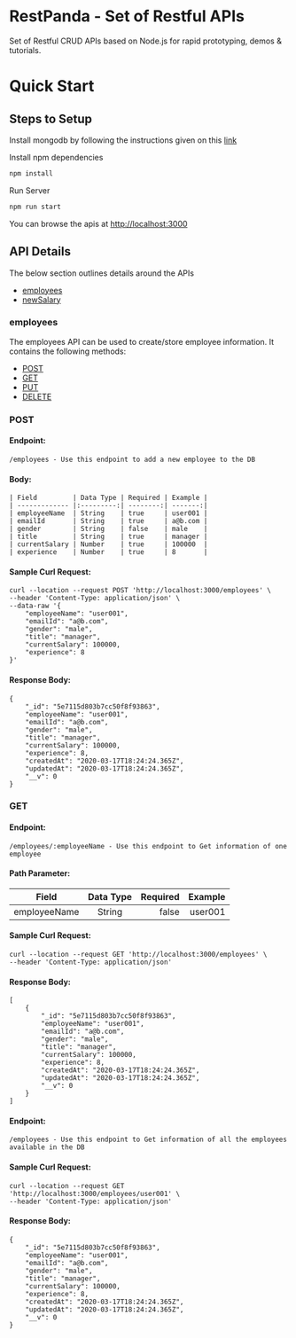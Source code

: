 # RestPanda - Set of Restful APIs

Set of Restful CRUD APIs based on Node.js for rapid prototyping, demos & tutorials.


# Quick Start


## Steps to Setup

Install mongodb by following the instructions given on this [link]


Install npm dependencies

```bash
npm install
```

Run Server

```bash
npm run start
```

You can browse the apis at <http://localhost:3000>


## API Details

The below section outlines details around the APIs

<!-- toc -->
* [employees](#employees)
* [newSalary](#newSalary)
<!-- tocstop -->

### employees

<!-- employees -->

The employees API can be used to create/store employee information. It contains the following methods:

<!-- toc -->
* [POST](#POST)
* [GET](#GET)
* [PUT](#PUT)
* [DELETE](#DELETE)
<!-- tocstop -->

### POST

#### Endpoint: 
```
/employees - Use this endpoint to add a new employee to the DB
```

#### Body:
```
| Field         | Data Type | Required | Example |
| ------------- |:---------:| --------:| -------:|
| employeeName  | String    | true     | user001 |
| emailId       | String    | true     | a@b.com |
| gender        | String    | false    | male    |
| title         | String    | true     | manager |
| currentSalary | Number    | true     | 100000  |
| experience    | Number    | true     | 8       |
```
#### Sample Curl Request:

```
curl --location --request POST 'http://localhost:3000/employees' \
--header 'Content-Type: application/json' \
--data-raw '{
    "employeeName": "user001",
    "emailId": "a@b.com",
    "gender": "male",
    "title": "manager",
    "currentSalary": 100000,
    "experience": 8
}'
```

#### Response Body:

```
{
    "_id": "5e7115d803b7cc50f8f93863",
    "employeeName": "user001",
    "emailId": "a@b.com",
    "gender": "male",
    "title": "manager",
    "currentSalary": 100000,
    "experience": 8,
    "createdAt": "2020-03-17T18:24:24.365Z",
    "updatedAt": "2020-03-17T18:24:24.365Z",
    "__v": 0
}
```


### GET

#### Endpoint: 
```
/employees/:employeeName - Use this endpoint to Get information of one employee
```

#### Path Parameter:
| Field         | Data Type | Required | Example |
| ------------- |:---------:| --------:| -------:|
| employeeName  | String    | false     | user001 |

#### Sample Curl Request:

```
curl --location --request GET 'http://localhost:3000/employees' \
--header 'Content-Type: application/json'
```

#### Response Body:

```
[
    {
        "_id": "5e7115d803b7cc50f8f93863",
        "employeeName": "user001",
        "emailId": "a@b.com",
        "gender": "male",
        "title": "manager",
        "currentSalary": 100000,
        "experience": 8,
        "createdAt": "2020-03-17T18:24:24.365Z",
        "updatedAt": "2020-03-17T18:24:24.365Z",
        "__v": 0
    }
]
```

#### Endpoint: 
```
/employees - Use this endpoint to Get information of all the employees available in the DB
```

#### Sample Curl Request:

```
curl --location --request GET 'http://localhost:3000/employees/user001' \
--header 'Content-Type: application/json'
```

#### Response Body:

```
{
    "_id": "5e7115d803b7cc50f8f93863",
    "employeeName": "user001",
    "emailId": "a@b.com",
    "gender": "male",
    "title": "manager",
    "currentSalary": 100000,
    "experience": 8,
    "createdAt": "2020-03-17T18:24:24.365Z",
    "updatedAt": "2020-03-17T18:24:24.365Z",
    "__v": 0
}
```


<!-- employeesstop -->

[link]: https://docs.mongodb.com/manual/installation/